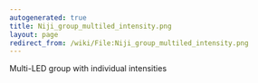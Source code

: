 ```yaml
---
autogenerated: true
title: Niji_group_multiled_intensity.png
layout: page
redirect_from: /wiki/File:Niji_group_multiled_intensity.png
---
```


Multi-LED group with individual intensities
